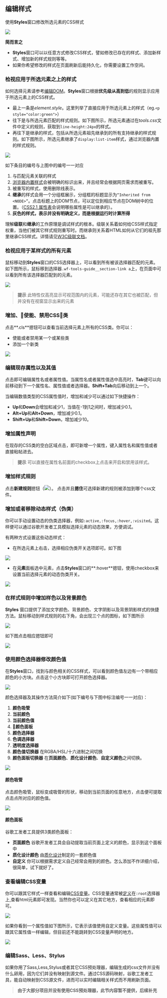 ## 编辑样式

使用**Styles**窗口修改所选元素的CSS样式

![](https://developers.google.cn/web/tools/chrome-devtools/inspect-styles/imgs/styles-pane.png)

**简而言之**

* **Styles**窗口可以以任意方式修改CSS样式，譬如修改已存在的样式、添加新样式、增加新的样式规则等等。
* 如果你希望修改的样式在页面刷新后能持久化，你需要设置工作空间。

### 检视应用于所选元素之上的样式

如何选择元素请参考[编辑DOM](编辑dom.md)。**Styles**窗口根据**优先级从高到低**的规则显示应用于所选元素上的CSS样式。

* 最上一条是*element.style*。这里列举了直接应用于所选元素上的样式（eg.`<p style="color:green">`）
* 往下是与所选元素匹配的样式规则。如下图所示，所选元素通过在*tools.css*文件中定义的规则，获取到`line-height:24px`的样式。
* 再往下是继承的样式，包括从所选元素祖先继承到的所有支持继承的样式规则。如下图所示，所选元素继承了`display:list-item`样式，通过浏览器内置的样式规则。

![](https://developers.google.cn/web/tools/chrome-devtools/inspect-styles/imgs/styles-annotated.png)

如下条目的编号与上图中的编号一一对应

1. 与匹配元素关联的样式
2. [浏览器内置样式](https://meiert.com/en/blog/20070922/user-agent-style-sheets/)会被明确的标识出来，并且经常会根据网页需求而被重写。
3. 被重写的样式，使用删除线表示。
4. **继承**的样式会用一个分组框展示，分组框的标题显示为`“Inherited from <NODE>”`。点击标题上的DOM节点，可以定位到相应节点在DOM树中的位置。（[CSS2.1 属性表](http://www.w3.org/TR/CSS21/propidx.html)会说明哪些属性是可以继承的）。
5. **灰色的样式，表示并没有明确定义，而是根据运行时计算所得**

理解**级联**和**继承**的工作原理是调试样式的根本。级联关系着如何给CSS样式指定权重，当他们被其它样式规则重写时。而继承则关系着HTML如何从它们的祖先那里继承CSS样式。详情请见[W3C级联文档](http://www.w3.org/TR/CSS2/cascade.html)。

### 检视应用于某样式的所有元素

鼠标移动到**Styles**窗口的CSS选择器上，可以看到所有被该选择器匹配的元素。如下图所示，鼠标移到选择器`.wf-tools-guide__section-link a`上，在页面中可以看到所有该选择器匹配到的元素。

![](https://developers.google.cn/web/tools/chrome-devtools/inspect-styles/imgs/selector-hover.png)

> **提示**  此特性仅高亮显示可视范围内的元素，可能还存在其它也被匹配，但并没有在视窗显示出来的元素

### 增加、使能、禁用CSS类

点击**.cls**摁钮可以查看当前选择元素上所有的CSS类。你可以：
* 使能或者禁用某一个或某些类
* 添加一个新类

![](https://developers.google.cn/web/tools/chrome-devtools/inspect-styles/imgs/classes.png)

### 编辑现存属性以及其值

点击即可编辑属性名或者属性值。当属性名或者属性值选中高亮时，**Tab**键可以向前移动到下一个属性名、属性值或者选择器。**Shift+Tab**向后移动到上一个。

当编辑数值类型的CSS属性值时，增加和减少可以通过如下快捷操作：

* **Up**和**Down**会增加和减少1，当值在-1到1之间时，增加减少0.1。
* **Alt+Up**和**Alt+Down**，增加减少0.1。
* **Shift+Up**和**Shift+Down**，增加减少10。

### 增加属性声明

在现存的CSS类的空白区域点击，即可新增一个属性，键入属性名和属性值或者直接粘帖进去。
> **提示**  可以直接在属性名前面的checkbox上点击来开启和禁用该样式。

### 增加样式规则

点击**新建规则**摁钮（![](https://developers.google.cn/web/tools/chrome-devtools/inspect-styles/imgs/new-style-rule.png)）。
点击并且**摁住**可选择新建的规则被添加到哪个css文件。

### 增加或者移除动态样式（伪类）

你可以手动设置动态的伪类选择器，例如`:active,:focus,:hover,:visited`。这样便可以通过谷歌开发者工具模拟选择元素的动态效果，方便调试。

有两种方式设置这些动态样式：

* 在所选元素上右击，选择相应伪类开关选项即可。如下图

![](https://developers.google.cn/web/tools/chrome-devtools/inspect-styles/imgs/pseudoclass-rightclick.png)

* 在**元素**面板选中元素，点击**Styles**窗口的**:hover**摁钮，使用checkbox来设置当前选择元素的动态伪类开关。

![](https://developers.google.cn/web/tools/chrome-devtools/inspect-styles/imgs/hov.png)

### 在样式规则中增加样色以及背景颜色

**Styles** 窗口提供了添加文字颜色、背景颜色、文字阴影以及背景阴影样式的快捷方法。鼠标移动到样式规则的右下角，会出现三个点的图标，如下图所示

![](https://developers.google.cn/web/tools/chrome-devtools/inspect-styles/imgs/rule-set-three-dots-icon.png)

如下图点击相应摁钮即可

![](http://p1.bpimg.com/582863/7d8971b161238c1a.png)

### 使用颜色选择器修改颜色值

在**Styles**窗口，找到与颜色相关的CSS样式，可以看到颜色值左边有一个带相应颜色的小方块。点击这个小方块即可打开颜色选择器。

![](https://developers.google.cn/web/tools/chrome-devtools/inspect-styles/imgs/open-color-picker.jpg)

颜色选择器及其操作方法简介如下(如下编号与下图中标注编号一一对应)：

1. **颜色吸管**
2. **当前颜色**
3. **当前颜色值**
4. **颜色面板**
5. **颜色选择器**
6. **色调选择器**
7. **透明度选择器**
8. **颜色值切换器** 在RGBA/HSL/十六进制之间切换
9. **颜色面板切换器** 在**页面颜色**、**质化设计颜色**、**自定义颜色**之间切换。

![](https://developers.google.cn/web/tools/chrome-devtools/inspect-styles/imgs/annotated-color-picker.jpg)

#### 颜色吸管

点击颜色吸管，鼠标变成吸管的形状，移动到当前页面的任意地方，点击便可提取点击点所对应的颜色值。

![](https://developers.google.cn/web/tools/chrome-devtools/inspect-styles/imgs/eyedropper.jpg)

#### 颜色面板

谷歌工发者工具提供3类颜色面板：

* **页面颜色** 谷歌开发者工具会自动提取当前页面上定义的颜色，显示到这个面板中
* **质化设计颜色** 由[质化设计](https://www.google.com/design/spec/style/color.html)制定的一套颜色值
* **自定义** 你可以根据需求定义自己经常会用到的颜色。怎么添加不作详细介绍，很简单，试下就好了。

### 查看编辑CSS变量

你可以跟其它样式一样查看和编辑[CSS变量](https://developers.google.cn/web/updates/2016/02/css-variables-why-should-you-care)。CSS变量通常被[定义](https://drafts.csswg.org/css-variables/#defining-variables)在`:root`选择器上,查看html元素即可发现。当然你也可以定义在其它地方，查看相应的元素即可。

![](https://developers.google.cn/web/tools/chrome-devtools/inspect-styles/imgs/css-var-defined-on-root.png)

如果你看到一个属性值如下图所示，它表示该值使用自定义变量。这些属性值可以跟其它属性值一样编辑，但目前还不能跳转到CSS变量声明的地方。

![](https://developers.google.cn/web/tools/chrome-devtools/inspect-styles/imgs/css-var-in-use.png)

### 编辑Sass、Less、Stylus

如果你用了Sass,Less,Stylus或者其它CSS预处理器，编辑生成的css文件并没有什么卵用，因为它们并没有映射到源文件。通过CSS源码映射，谷歌工发者工具，能自动映射到CSS源文件，进而可以实时编辑相关样式而不用刷新页面。

> **由于大部分项目并没有使用CSS预处理器，此节内容暂不提供，后续补充**


